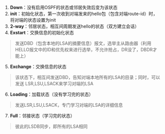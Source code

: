 1. **Down**：没有启用OSPF的状态或邻居失效后变为该状态
2. **init**：初始化状态，第一次收到对端发来的hello包（包含对端route-id）时，将对端的状态设置为init
3. **2-way**：邻居状态，相互间周期发送hello的状态（双方建立会话）
4. **Exstart**：交换信息的初始化状态
> 发送DBD（包含本地的LSA的摘要信息）报文，选举主从路由器（利用HELLO报文中的ID和优先权来进行选举，不允许抢占，DR没了，DBDR才能上）
5. **Exchange**：交换信息的状态
> 该状态下，相互间发送DBD，告知对端本地所有的LSA的目录；同时，可以发送 LSR,LSU,LSACK来学习对端的LSA
6. **Loading**：加载状态（没有学习完的状态）
> 发送LSR,LSU,LSACK，专门学习对端的LSA的详细信息
7. **Full**：邻接状态（学习完的状态）
> 彼此的LSDB同步，即所有的LSA相同
